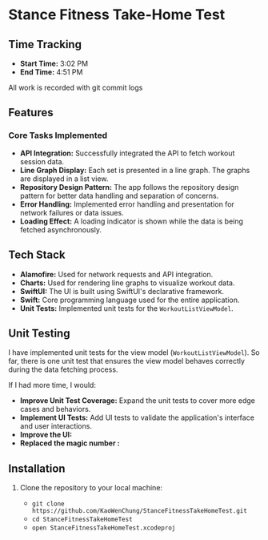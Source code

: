 # Stance Fitness Take-Home Test

## Time Tracking

- **Start Time:** 3:02 PM
- **End Time:** 4:51 PM

All work is recorded with git commit logs

## Features

### Core Tasks Implemented

- **API Integration:** Successfully integrated the API to fetch workout session data.
- **Line Graph Display:** Each set is presented in a line graph. The graphs are displayed in a list view.
- **Repository Design Pattern:** The app follows the repository design pattern for better data handling and separation of concerns.
- **Error Handling:** Implemented error handling and presentation for network failures or data issues.
- **Loading Effect:** A loading indicator is shown while the data is being fetched asynchronously.

## Tech Stack

- **Alamofire:** Used for network requests and API integration.
- **Charts:** Used for rendering line graphs to visualize workout data.
- **SwiftUI:** The UI is built using SwiftUI's declarative framework.
- **Swift:** Core programming language used for the entire application.
- **Unit Tests:** Implemented unit tests for the `WorkoutListViewModel`.

## Unit Testing

I have implemented unit tests for the view model (`WorkoutListViewModel`). So far, there is one unit test that ensures the view model behaves correctly during the data fetching process.

If I had more time, I would:
- **Improve Unit Test Coverage:** Expand the unit tests to cover more edge cases and behaviors.
- **Implement UI Tests:** Add UI tests to validate the application's interface and user interactions.
- **Improve the UI:**
- **Replaced the magic number :**

## Installation

1. Clone the repository to your local machine:

   - ```git clone https://github.com/KaoWenChung/StanceFitnessTakeHomeTest.git```
   - ```cd StanceFitnessTakeHomeTest```
   - ```open StanceFitnessTakeHomeTest.xcodeproj```
